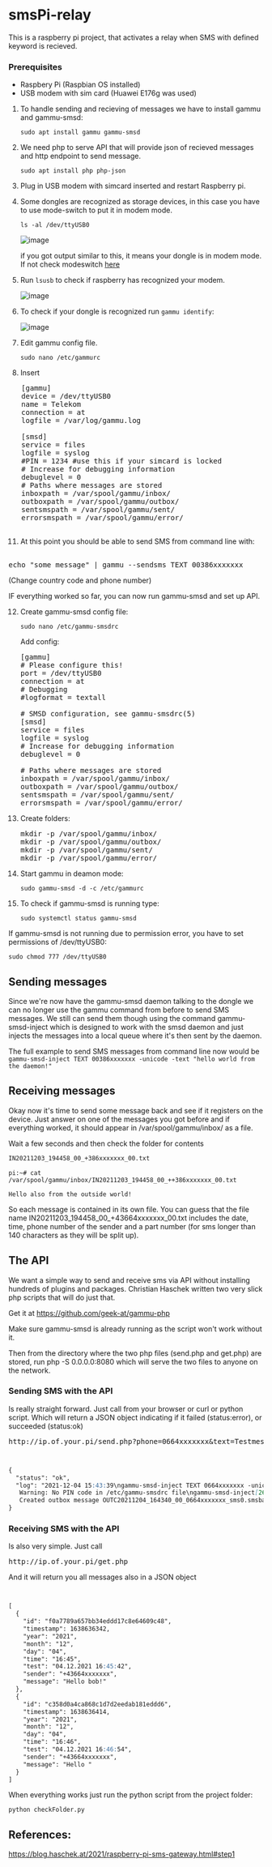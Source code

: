 # smsPi-relay

This is a raspberry pi project, that activates a relay when SMS with defined keyword is recieved.


### Prerequisites
- Raspbery Pi  (Raspbian OS installed) 
- USB modem with sim card (Huawei E176g was used)


1. To handle sending and recieving of messages we have to install gammu and gammu-smsd:
   
   ```sudo apt install gammu gammu-smsd```



3. We need php to serve API that will provide json of recieved messages and http endpoint to send message.
   
   ```sudo apt install php php-json```


5. Plug in USB modem with simcard inserted and restart Raspberry pi.


6. Some dongles are recognized as storage devices, in this case you have to use mode-switch to put it in modem mode.
 
   ```ls -al /dev/ttyUSB0```

   
   ![image](https://github.com/hrch3k/smsPi-relay/assets/24423488/4ea73a80-cdb1-44e2-bac9-b34877f95b41)
   
   if you got output similar to this, it means your dongle is in modem mode. If not check modeswitch [here](https://wiki-ubuntuusers-de.translate.goog/USB_ModeSwitch/?_x_tr_sl=de&_x_tr_tl=en&_x_tr_hl=de)


7. Run ```lsusb``` to check if raspberry has recognized your modem.
   
   ![image](https://github.com/hrch3k/smsPi-relay/assets/24423488/ed6fd849-89bc-4e2b-ba17-b90bfdf3ef8c)

   

8. To check if your dongle is recognized run ```gammu identify```:

   ![image](https://github.com/hrch3k/smsPi-relay/assets/24423488/1ec949cc-539f-419c-9710-b638530328dc)


9. Edit gammu config file.
   ```
   sudo nano /etc/gammurc
   ```

10. Insert

   <pre>
   [gammu]
   device = /dev/ttyUSB0
   name = Telekom
   connection = at
   logfile = /var/log/gammu.log

   [smsd]
   service = files
   logfile = syslog
   #PIN = 1234 #use this if your simcard is locked
   # Increase for debugging information
   debuglevel = 0
   # Paths where messages are stored
   inboxpath = /var/spool/gammu/inbox/
   outboxpath = /var/spool/gammu/outbox/
   sentsmspath = /var/spool/gammu/sent/
   errorsmspath = /var/spool/gammu/error/
   </pre>



11. At this point you should be able to send SMS from command line with:
<pre> 
echo "some message" | gammu --sendsms TEXT 00386xxxxxxx </pre> (Change country code and phone number)


IF everything worked so far, you can now run gammu-smsd and set up API.

12. Create gammu-smsd config file:
    ```
    sudo nano /etc/gammu-smsdrc
    ```

    Add config:
    
    <pre>
    [gammu]
    # Please configure this!
    port = /dev/ttyUSB0
    connection = at
    # Debugging
    #logformat = textall

    # SMSD configuration, see gammu-smsdrc(5)
    [smsd]
    service = files
    logfile = syslog
    # Increase for debugging information
    debuglevel = 0

    # Paths where messages are stored
    inboxpath = /var/spool/gammu/inbox/
    outboxpath = /var/spool/gammu/outbox/
    sentsmspath = /var/spool/gammu/sent/
    errorsmspath = /var/spool/gammu/error/
    </pre>


13. Create folders:
    <pre>
    mkdir -p /var/spool/gammu/inbox/
    mkdir -p /var/spool/gammu/outbox/
    mkdir -p /var/spool/gammu/sent/
    mkdir -p /var/spool/gammu/error/
    </pre>




14. Start gammu in deamon mode:
    ```
    sudo gammu-smsd -d -c /etc/gammurc
    ```

15. To check if gammu-smsd is running type:
    ```
    sudo systemctl status gammu-smsd
    ```


If gammu-smsd is not running due to permission error, you have to set permissions of /dev/ttyUSB0:
   ```
   sudo chmod 777 /dev/ttyUSB0
   ```



## Sending messages
Since we're now have the gammu-smsd daemon talking to the dongle we can no longer use the gammu command from before to send SMS messages.
We still can send them though using the command gammu-smsd-inject which is designed to work with the smsd daemon and just injects the messages
into a local queue where it's then sent by the daemon.

The full example to send SMS messages from command line now would be
    ```
    gammu-smsd-inject TEXT 00386xxxxxxx -unicode -text "hello world from the daemon!"```




## Receiving messages
Okay now it's time to send some message back and see if it registers on the device. Just answer on one of the messages you got before and if everything worked, it should appear in /var/spool/gammu/inbox/ as a file.

Wait a few seconds and then check the folder for contents

```bash ls /var/spool/gammu/inbox/
IN20211203_194458_00_+386xxxxxxx_00.txt
```

```
pi:~# cat /var/spool/gammu/inbox/IN20211203_194458_00_++386xxxxxxx_00.txt

Hello also from the outside world!

```
So each message is contained in its own file. You can guess that the file name IN20211203_194458_00_+43664xxxxxxx_00.txt 
includes the date, time, phone number of the sender and a part number (for sms longer than 140 characters as they will be split up).




## The API

We want a simple way to send and receive sms via API without installing hundreds of plugins and packages. 
Christian Haschek written two very slick php scripts that will do just that. 

Get it at https://github.com/geek-at/gammu-php

Make sure gammu-smsd is already running as the script won't work without it.

Then from the directory where the two php files (send.php and get.php) are stored, run php -S 0.0.0.0:8080 which will serve the two files to anyone on the network.



### Sending SMS with the API
Is really straight forward. Just call from your browser or curl or python script. Which will return a JSON object indicating if it failed (status:error), or succeeded (status:ok) 
<pre>http://ip.of.your.pi/send.php?phone=0664xxxxxxx&text=Testmessage</pre> 


```markdown


{
  "status": "ok",
  "log": "2021-12-04 15:43:39\ngammu-smsd-inject TEXT 0664xxxxxxx -unicode -text 'Testmessage'\ngammu-smsd-inject[2669]:
   Warning: No PIN code in /etc/gammu-smsdrc file\ngammu-smsd-inject[2669]:
   Created outbox message OUTC20211204_164340_00_0664xxxxxxx_sms0.smsbackup\nWritten message with ID /var/spool/gammu/outbox/OUTC20211204_164340_00_0664xxxxxxx_sms0.smsbackup\n\n\n"
}
```





### Receiving SMS with the API
Is also very simple. Just call 
<pre>http://ip.of.your.pi/get.php</pre>

And it will return you all messages also in a JSON object


```markdown


[
  {
    "id": "f0a7789a657bb34eddd17c8e64609c48",
    "timestamp": 1638636342,
    "year": "2021",
    "month": "12",
    "day": "04",
    "time": "16:45",
    "test": "04.12.2021 16:45:42",
    "sender": "+43664xxxxxxx",
    "message": "Hello bob!"
  },
  {
    "id": "c358d0a4ca868c1d7d2eedab181eddd6",
    "timestamp": 1638636414,
    "year": "2021",
    "month": "12",
    "day": "04",
    "time": "16:46",
    "test": "04.12.2021 16:46:54",
    "sender": "+43664xxxxxxx",
    "message": "Hello "
  }
]
```


When everything works just run the python script from the project folder:

    python checkFolder.py

## References:
https://blog.haschek.at/2021/raspberry-pi-sms-gateway.html#step1



